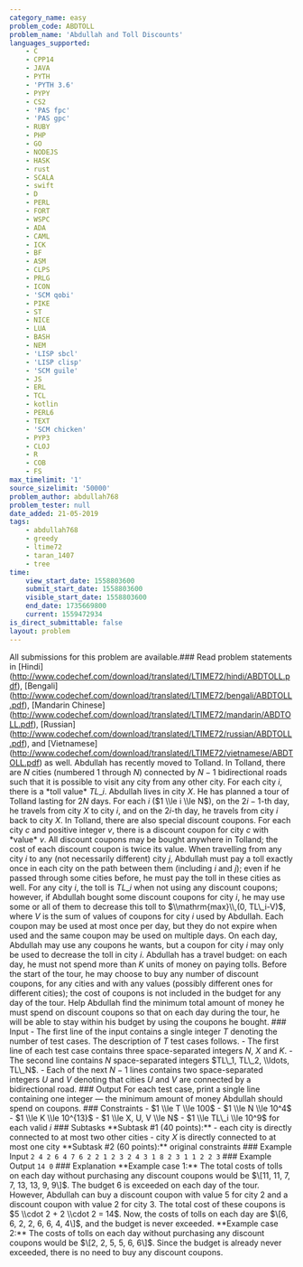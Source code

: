 ```yaml
---
category_name: easy
problem_code: ABDTOLL
problem_name: 'Abdullah and Toll Discounts'
languages_supported:
    - C
    - CPP14
    - JAVA
    - PYTH
    - 'PYTH 3.6'
    - PYPY
    - CS2
    - 'PAS fpc'
    - 'PAS gpc'
    - RUBY
    - PHP
    - GO
    - NODEJS
    - HASK
    - rust
    - SCALA
    - swift
    - D
    - PERL
    - FORT
    - WSPC
    - ADA
    - CAML
    - ICK
    - BF
    - ASM
    - CLPS
    - PRLG
    - ICON
    - 'SCM qobi'
    - PIKE
    - ST
    - NICE
    - LUA
    - BASH
    - NEM
    - 'LISP sbcl'
    - 'LISP clisp'
    - 'SCM guile'
    - JS
    - ERL
    - TCL
    - kotlin
    - PERL6
    - TEXT
    - 'SCM chicken'
    - PYP3
    - CLOJ
    - R
    - COB
    - FS
max_timelimit: '1'
source_sizelimit: '50000'
problem_author: abdullah768
problem_tester: null
date_added: 21-05-2019
tags:
    - abdullah768
    - greedy
    - ltime72
    - taran_1407
    - tree
time:
    view_start_date: 1558803600
    submit_start_date: 1558803600
    visible_start_date: 1558803600
    end_date: 1735669800
    current: 1559472934
is_direct_submittable: false
layout: problem
---
```

All submissions for this problem are available.\### Read problem statements in \[Hindi\](http://www.codechef.com/download/translated/LTIME72/hindi/ABDTOLL.pdf), \[Bengali\](http://www.codechef.com/download/translated/LTIME72/bengali/ABDTOLL.pdf), \[Mandarin Chinese\](http://www.codechef.com/download/translated/LTIME72/mandarin/ABDTOLL.pdf), \[Russian\](http://www.codechef.com/download/translated/LTIME72/russian/ABDTOLL.pdf), and \[Vietnamese\](http://www.codechef.com/download/translated/LTIME72/vietnamese/ABDTOLL.pdf) as well. Abdullah has recently moved to Tolland. In Tolland, there are $N$ cities (numbered $1$ through $N$) connected by $N-1$ bidirectional roads such that it is possible to visit any city from any other city. For each city $i$, there is a \*toll value\* $TL\_i$. Abdullah lives in city $X$. He has planned a tour of Tolland lasting for $2N$ days. For each $i$ ($1 \\le i \\le N$), on the $2i-1$-th day, he travels from city $X$ to city $i$, and on the $2i$-th day, he travels from city $i$ back to city $X$. In Tolland, there are also special discount coupons. For each city $c$ and positive integer $v$, there is a discount coupon for city $c$ with \*value\* $v$. All discount coupons may be bought anywhere in Tolland; the cost of each discount coupon is twice its value. When travelling from any city $i$ to any (not necessarily different) city $j$, Abdullah must pay a toll exactly once in each city on the path between them (including $i$ and $j$); even if he passed through some cities before, he must pay the toll in these cities as well. For any city $i$, the toll is $TL\_i$ when not using any discount coupons; however, if Abdullah bought some discount coupons for city $i$, he may use some or all of them to decrease this toll to $\\mathrm{max}\\,(0, TL\_i-V)$, where $V$ is the sum of values of coupons for city $i$ used by Abdullah. Each coupon may be used at most once per day, but they do not expire when used and the same coupon may be used on multiple days. On each day, Abdullah may use any coupons he wants, but a coupon for city $i$ may only be used to decrease the toll in city $i$. Abdullah has a travel budget: on each day, he must not spend more than $K$ units of money on paying tolls. Before the start of the tour, he may choose to buy any number of discount coupons, for any cities and with any values (possibly different ones for different cities); the cost of coupons is not included in the budget for any day of the tour. Help Abdullah find the minimum total amount of money he must spend on discount coupons so that on each day during the tour, he will be able to stay within his budget by using the coupons he bought. ### Input - The first line of the input contains a single integer $T$ denoting the number of test cases. The description of $T$ test cases follows. - The first line of each test case contains three space-separated integers $N$, $X$ and $K$. - The second line contains $N$ space-separated integers $TL\_1, TL\_2, \\ldots, TL\_N$. - Each of the next $N-1$ lines contains two space-separated integers $U$ and $V$ denoting that cities $U$ and $V$ are connected by a bidirectional road. ### Output For each test case, print a single line containing one integer ― the minimum amount of money Abdullah should spend on coupons. ### Constraints - $1 \\le T \\le 100$ - $1 \\le N \\le 10^4$ - $1 \\le K \\le 10^{13}$ - $1 \\le X, U, V \\le N$ - $1 \\le TL\_i \\le 10^9$ for each valid $i$ ### Subtasks \*\*Subtask #1 (40 points):\*\* - each city is directly connected to at most two other cities - city $X$ is directly connected to at most one city \*\*Subtask #2 (60 points):\*\* original constraints ### Example Input ``` 2 4 2 6 4 7 6 2 2 1 2 3 2 4 3 1 8 2 3 1 1 2 2 3 ``` ### Example Output ``` 14 0 ``` ### Explanation \*\*Example case 1:\*\* The total costs of tolls on each day without purchasing any discount coupons would be $\[11, 11, 7, 7, 13, 13, 9, 9\]$. The budget $6$ is exceeded on each day of the tour. However, Abdullah can buy a discount coupon with value $5$ for city $2$ and a discount coupon with value $2$ for city $3$. The total cost of these coupons is $5 \\cdot 2 + 2 \\cdot 2 = 14$. Now, the costs of tolls on each day are $\[6, 6, 2, 2, 6, 6, 4, 4\]$, and the budget is never exceeded. \*\*Example case 2:\*\* The costs of tolls on each day without purchasing any discount coupons would be $\[2, 2, 5, 5, 6, 6\]$. Since the budget is already never exceeded, there is no need to buy any discount coupons.
